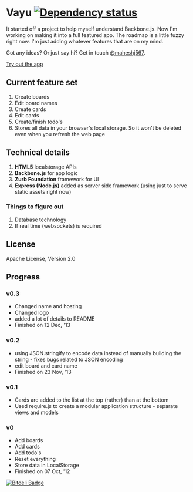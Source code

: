 # Vayu [![Dependency status](https://gemnasium.com/maheshj567/vayu.png)](https://gemnasium.com/maheshj567/vayu)

It started off a project to help myself understand Backbone.js. Now I'm working on making it into a full featured app. The roadmap is a little fuzzy right now. I'm just adding whatever features that are on my mind.

Got any ideas? Or just say hi? Get in touch [@maheshj567](http://twitter.com/maheshj567).

[Try out the app](http://vayu.io)

## Current feature set

1. Create boards
2. Edit board names
3. Create cards
4. Edit cards
5. Create/finish todo's
6. Stores all data in your browser's local storage. So it won't be deleted even when you refresh the web page

## Technical details

1. **HTML5** localstorage APIs
2. **Backbone.js** for app logic
3. **Zurb Foundation** framework for UI
4. **Express (Node.js)** added as server side framework (using just to serve static assets right now)

### Things to figure out
1. Database technology
3. If real time (websockets) is required

## License

Apache License, Version 2.0

## Progress

### v0.3

* Changed name and hosting
* Changed logo
* added a lot of details to README
* Finished on 12 Dec, '13

### v0.2

* using JSON.stringify to encode data instead of manually building the string - fixes bugs related to JSON encoding
* edit board and card name
* Finished on 23 Nov, '13

### v0.1

* Cards are added to the list at the top (rather) than at the bottom
* Used require.js to create a modular application structure - separate views and models

### v0

* Add boards
* Add cards
* Add todo's
* Reset everything
* Store data in LocalStorage
* Finished on 07 Oct, '12

[![Bitdeli Badge](https://d2weczhvl823v0.cloudfront.net/maheshj567/vayu/trend.png)](https://bitdeli.com/free "Bitdeli Badge")
